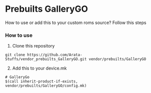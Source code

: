 # Prebuilts GalleryGO
How to use or add this to your custom roms source?
Follow this steps

### How to use
1. Clone this repository
```
git clone https://github.com/Arata-Stuffs/vendor_prebuilts_GalleryGO.git vendor/prebuilts/GalleryGO
```

2. Add this to your device.mk
```
# GalleryGo
$(call inherit-product-if-exists, vendor/prebuilts/GalleryGO/config.mk)
```
